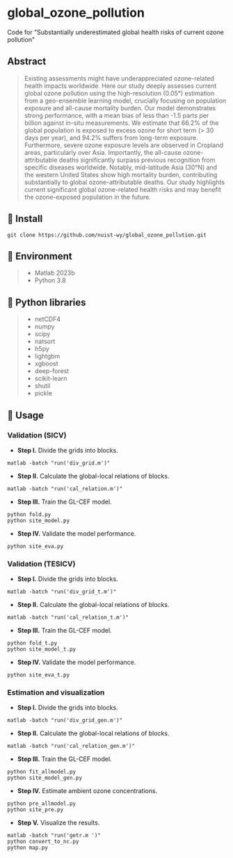 # global_ozone_pollution
Code for "Substantially underestimated global health risks of current ozone pollution"

## Abstract
> Existing assessments might have underappreciated ozone-related health impacts worldwide. Here our study deeply assesses current global ozone pollution using the high-resolution (0.05°) estimation from a geo-ensemble learning model, crucially focusing on population exposure and all-cause mortality burden. Our model demonstrates strong performance, with a mean bias of less than -1.5 parts per billion against in-situ measurements. We estimate that 66.2% of the global population is exposed to excess ozone for short term (> 30 days per year), and 94.2% suffers from long-term exposure. Furthermore, severe ozone exposure levels are observed in Cropland areas, particularly over Asia. Importantly, the all-cause ozone-attributable deaths significantly surpass previous recognition from specific diseases worldwide. Notably, mid-latitude Asia (30°N) and the western United States show high mortality burden, contributing substantially to global ozone-attributable deaths. Our study highlights current significant global ozone-related health risks and may benefit the ozone-exposed population in the future.

## 🧩 Install
```
git clone https://github.com/nuist-wy/global_ozone_pollution.git
```

## 🧩 Environment
 > * Matlab 2023b
 > * Python 3.8

## 🧩 Python libraries
 > * netCDF4 
 > * numpy
 > * scipy
 > * natsort
 > * h5py
 > * lightgbm
 > * xgboost
 > * deep-forest
 > * scikit-learn
 > * shutil
 > * pickle

 ## 🧩 Usage
 ### Validation (SICV)
- **Step I.**  Divide the grids into blocks.
```
matlab -batch "run('div_grid.m')"
```
- **Step II.**  Calculate the global-local relations of blocks.
```
matlab -batch "run('cal_relation.m')"
```
- **Step III.**  Train the GL-CEF model.
```
python fold.py
python site_model.py
```
- **Step IV.**  Validate the model performance.
```
python site_eva.py
```

 ### Validation (TESICV)
- **Step I.**  Divide the grids into blocks.
```
matlab -batch "run('div_grid_t.m')"
```
- **Step II.**  Calculate the global-local relations of blocks.
```
matlab -batch "run('cal_relation_t.m')"
```
- **Step III.**  Train the GL-CEF model.
```
python fold_t.py
python site_model_t.py
```
- **Step IV.**  Validate the model performance.
```
python site_eva_t.py
```

 ### Estimation and visualization
- **Step I.**  Divide the grids into blocks.
```
matlab -batch "run('div_grid_gen.m')"
```
- **Step II.**  Calculate the global-local relations of blocks.
```
matlab -batch "run('cal_relation_gen.m')"
```
- **Step III.**  Train the GL-CEF model.
```
python fit_allmodel.py
python site_model_gen.py
```
- **Step IV.**  Estimate ambient ozone concentrations.
```
python pre_allmodel.py
python site_pre.py
```
- **Step V.**  Visualize the results.
```
matlab -batch "run('getr.m ')"
python convert_to_nc.py 
python map.py
```
